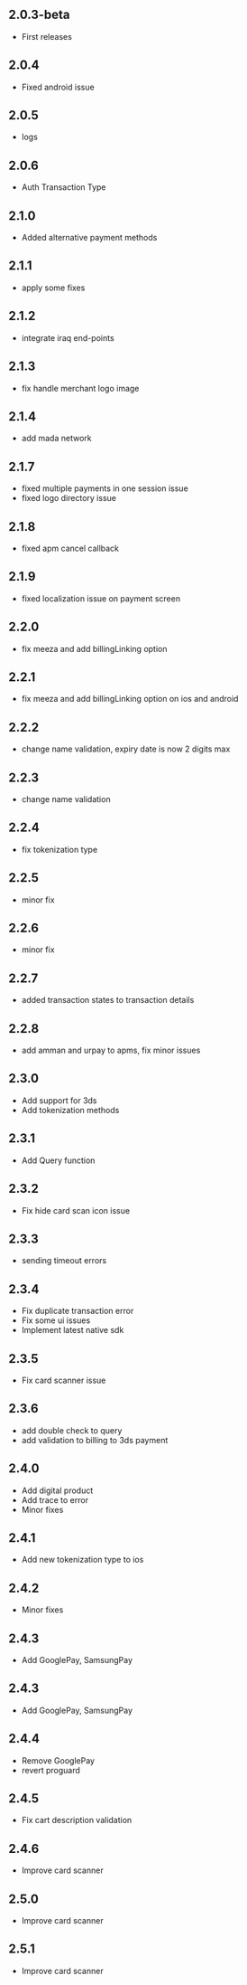 ## 2.0.3-beta
* First releases
## 2.0.4
* Fixed android issue
## 2.0.5
* logs
## 2.0.6
* Auth Transaction Type
## 2.1.0
* Added alternative payment methods
## 2.1.1
* apply some fixes
## 2.1.2
* integrate iraq end-points
## 2.1.3
* fix handle merchant logo image
## 2.1.4
* add mada network
## 2.1.7
* fixed multiple payments in one session issue
* fixed logo directory issue
## 2.1.8
* fixed apm cancel callback
## 2.1.9
* fixed localization issue on payment screen
## 2.2.0
* fix meeza and add billingLinking option
## 2.2.1
* fix meeza and add billingLinking option on ios and android
## 2.2.2
* change name validation, expiry date is now 2 digits max
## 2.2.3
* change name validation
## 2.2.4
* fix tokenization type
## 2.2.5
* minor fix
## 2.2.6
* minor fix
## 2.2.7
* added transaction states to transaction details
## 2.2.8
* add amman and urpay to apms, fix minor issues
## 2.3.0
* Add support for 3ds
* Add tokenization methods
## 2.3.1
* Add Query function
## 2.3.2
* Fix hide card scan icon issue
## 2.3.3
* sending timeout errors 
## 2.3.4
* Fix duplicate transaction error
* Fix some ui issues
* Implement latest native sdk
## 2.3.5
* Fix card scanner issue
## 2.3.6
* add double check to query 
* add validation to billing to 3ds payment
## 2.4.0
* Add digital product
* Add trace to error
* Minor fixes
## 2.4.1
* Add new tokenization type to ios
## 2.4.2
* Minor fixes
## 2.4.3
* Add GooglePay, SamsungPay
## 2.4.3
* Add GooglePay, SamsungPay
## 2.4.4
* Remove GooglePay
* revert proguard
## 2.4.5
* Fix cart description validation
## 2.4.6
* Improve card scanner
## 2.5.0
* Improve card scanner
## 2.5.1
* Improve card scanner